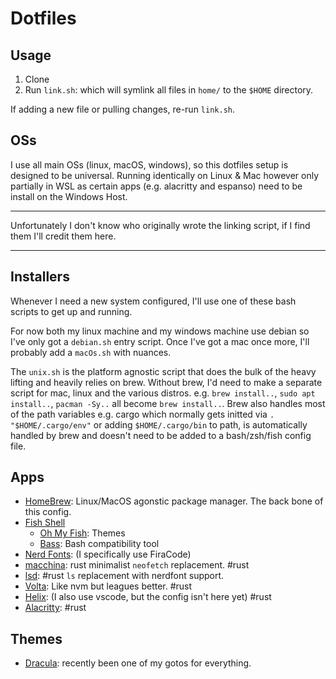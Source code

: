 # Dotfiles

## Usage
1. Clone
2. Run `link.sh`: which will symlink all files in `home/` to the `$HOME` directory.

If adding a new file or pulling changes, re-run `link.sh`.

## OSs

I use all main OSs (linux, macOS, windows), so this dotfiles setup is designed to be universal. Running identically on Linux & Mac however only partially in WSL as certain apps (e.g. alacritty and espanso) need to be install on the Windows Host.

---

Unfortunately I don't know who originally wrote the linking script, if I find them I'll credit them here.

---

## Installers
Whenever I need a new system configured, I'll use one of these bash scripts to get up and running.

For now both my linux machine and my windows machine use debian so I've only got a `debian.sh` entry script. Once I've got a mac once more, I'll probably add a `macOs.sh` with nuances.

The `unix.sh` is the platform agnostic script that does the bulk of the heavy lifting and heavily relies on brew. Without brew, I'd need to make a separate script for mac, linux and the various distros. e.g. `brew install..`, `sudo apt install..`, `pacman -Sy..` all become `brew install..`. Brew also handles most of the path variables e.g. cargo which normally gets initted via `. "$HOME/.cargo/env"` or adding `$HOME/.cargo/bin` to path, is automatically handled by brew and doesn't need to be added to a bash/zsh/fish config file.

## Apps
- [HomeBrew](): Linux/MacOS agonstic package manager. The back bone of this config.
- [Fish Shell](https://fishshell.com/)
  - [Oh My Fish](https://github.com/oh-my-fish/oh-my-fish): Themes
  - [Bass](https://github.com/edc/bass): Bash compatibility tool
- [Nerd Fonts](https://www.nerdfonts.com/font-downloads):  (I specifically use FiraCode)
- [macchina](https://github.com/Macchina-CLI/macchina/): rust minimalist `neofetch` replacement. #rust
- [lsd](https://github.com/Peltoche/lsd): #rust `ls` replacement with nerdfont support.
- [Volta](https://volta.sh/): Like nvm but leagues better. #rust
- [Helix](https://helix-editor.com/): (I also use vscode, but the config isn't here yet) #rust
- [Alacritty](https://alacritty.org/): #rust

## Themes
- [Dracula](https://draculatheme.com/): recently been one of my gotos for everything.
